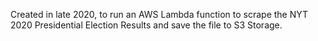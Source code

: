 Created in late 2020, to run an AWS Lambda function to scrape the NYT 2020 Presidential Election Results and save the file to S3 Storage. 
